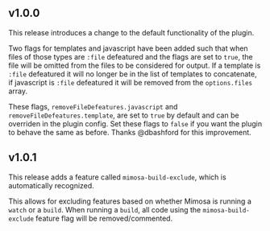 v1.0.0
------

This release introduces a change to the default functionality of the plugin.

Two flags for templates and javascript have been added such that when files of those types
are `:file` defeatured and the flags are set to `true`, the file will be omitted
from the files to be considered for output. If a template is `:file` defeatured
it will no longer be in the list of templates to concatenate, if javascript is
`:file` defeatured it will be removed from the `options.files` array.

These flags, `removeFileDefeatures.javascript` and
`removeFileDefeatures.template`, are set to `true` by default and can be
overriden in the plugin config. Set these flags to `false` if you want the
plugin to behave the same as before. Thanks @dbashford for this improvement.

v1.0.1
------

This release adds a feature called `mimosa-build-exclude`, which is automatically recognized. 

This allows for excluding features based on whether Mimosa is running a `watch` or a `build`.
When running a `build`, all code using the `mimosa-build-exclude` feature flag will be removed/commented.
